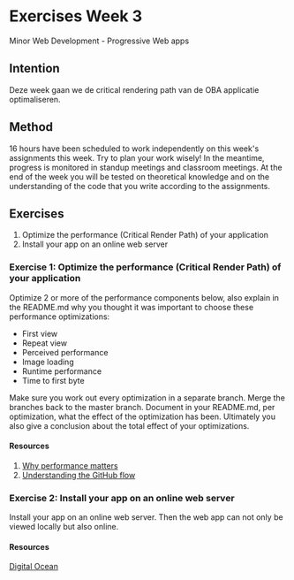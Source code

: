 # Exercises Week 3

Minor Web Development - Progressive Web apps

## Intention

Deze week gaan we de critical rendering path van de OBA applicatie optimaliseren.

## Method

16 hours have been scheduled to work independently on this week's assignments this week. Try to plan your work wisely! In the meantime, progress is monitored in standup meetings and classroom meetings. At the end of the week you will be tested on theoretical knowledge and on the understanding of the code that you write according to the assignments.

## Exercises

1. Optimize the performance (Critical Render Path) of your application
2. Install your app on an online web server

### Exercise 1: Optimize the performance (Critical Render Path) of your application

Optimize 2 or more of the performance components below, also explain in the README.md why you thought it was important to choose these performance optimizations:

* First view
* Repeat view
* Perceived performance
* Image loading
* Runtime performance
* Time to first byte

Make sure you work out every optimization in a separate branch. Merge the branches back to the master branch.
Document in your README.md, per optimization, what the effect of the optimization has been. Ultimately you also give a conclusion about the total effect of your optimizations.

#### Resources

1. [Why performance matters](https://developers.google.com/web/fundamentals/performance/why-performance-matters/)
2. [Understanding the GitHub flow](https://guides.github.com/introduction/flow/)

### Exercise 2: Install your app on an online web server

Install your app on an online web server. Then the web app can not only be viewed locally but also online.

#### Resources

[Digital Ocean](https://www.digitalocean.com/)
